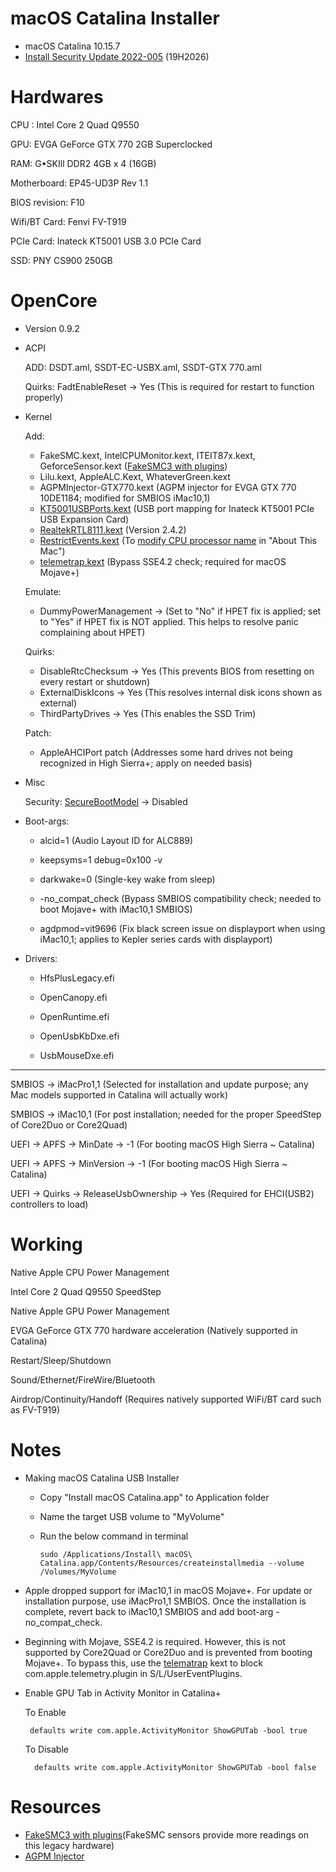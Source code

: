# macOS Catalina Installer
  - macOS Catalina 10.15.7
  - [Install Security Update 2022-005](https://support.apple.com/kb/DL2094?locale=en_US) (19H2026)

# Hardwares

CPU : Intel Core 2 Quad Q9550

GPU: EVGA GeForce GTX 770 2GB Superclocked 

RAM: G•SKIll DDR2 4GB x 4 (16GB)

Motherboard: EP45-UD3P Rev 1.1

BIOS revision: F10

Wifi/BT Card: Fenvi FV-T919 

PCIe Card: Inateck KT5001 USB 3.0 PCIe Card 

SSD: PNY CS900 250GB 


# OpenCore

- Version 0.9.2

- ACPI

    ADD: DSDT.aml, SSDT-EC-USBX.aml, SSDT-GTX 770.aml

    Quirks: FadtEnableReset -> Yes (This is required for restart to function properly)

- Kernel 
   
   Add:
   
     - FakeSMC.kext, IntelCPUMonitor.kext, ITEIT87x.kext, GeforceSensor.kext ([FakeSMC3 with plugins](https://github.com/CloverHackyColor/FakeSMC3_with_plugins))
     - Lilu.kext, AppleALC.Kext, WhateverGreen.kext
     - AGPMInjector-GTX770.kext (AGPM injector for EVGA GTX 770 10DE1184; modified for SMBIOS iMac10,1)
     - [KT5001USBPorts.kext](https://github.com/AppleBreak1/EP45-UD3P-Customac/tree/main/5.%20Inateck%20KT5001%20PCIe%20USB%203.0%20Card) (USB port mapping for Inateck KT5001 PCIe USB Expansion Card)
     - [RealtekRTL8111.kext](https://github.com/Mieze/RTL8111_driver_for_OS_X) (Version 2.4.2)
     - [RestrictEvents.kext](https://github.com/acidanthera/RestrictEvents) (To [modify CPU processor name](https://github.com/AppleBreak1/EP45-UD3P-Customac/blob/main/7.%20Miscellaneous/Misc.md) in "About This Mac")
     - [telemetrap.kext](https://forums.macrumors.com/threads/mp3-1-others-sse-4-2-emulation-to-enable-amd-metal-driver.2206682/post-28447707) (Bypass SSE4.2 check; required for macOS Mojave+)

    Emulate:

     - DummyPowerManagement -> (Set to "No" if HPET fix is applied; set to "Yes" if HPET fix is NOT applied. This helps to resolve panic complaining about HPET)
       
    Quirks: 
     
     - DisableRtcChecksum -> Yes (This prevents BIOS from resetting on every restart or shutdown)
     - ExternalDiskIcons -> Yes (This resolves internal disk icons shown as external)
     - ThirdPartyDrives -> Yes (This enables the SSD Trim)
      
    Patch:
    
     - AppleAHCIPort patch (Addresses some hard drives not being recognized in High Sierra+; apply on needed basis) 
     
- Misc
    
    Security: [SecureBootModel](https://dortania.github.io/OpenCore-Post-Install/universal/security/applesecureboot.html#dmgloading) -> Disabled
      
- Boot-args:

     - alcid=1 (Audio Layout ID for ALC889)
     
     - keepsyms=1 debug=0x100 -v
     
     - darkwake=0 (Single-key wake from sleep)
     
     - -no_compat_check (Bypass SMBIOS compatibility check; needed to boot Mojave+ with iMac10,1 SMBIOS)
     
     - agdpmod=vit9696 (Fix black screen issue on displayport when using iMac10,1; applies to Kepler series cards with displayport) 
     
- Drivers:

     - HfsPlusLegacy.efi

     - OpenCanopy.efi

     - OpenRuntime.efi

     - OpenUsbKbDxe.efi

     - UsbMouseDxe.efi

___

SMBIOS -> iMacPro1,1 (Selected for installation and update purpose; any Mac models supported in Catalina will actually work)

SMBIOS -> iMac10,1 (For post installation; needed for the proper SpeedStep of Core2Duo or Core2Quad) 

UEFI -> APFS -> MinDate -> -1 (For booting macOS High Sierra ~ Catalina)

UEFI -> APFS -> MinVersion -> -1 (For booting macOS High Sierra ~ Catalina)

UEFI -> Quirks -> ReleaseUsbOwnership -> Yes (Required for EHCI(USB2) controllers to load)


# Working

Native Apple CPU Power Management

Intel Core 2 Quad Q9550 SpeedStep

Native Apple GPU Power Management

EVGA GeForce GTX 770 hardware acceleration (Natively supported in Catalina)

Restart/Sleep/Shutdown

Sound/Ethernet/FireWire/Bluetooth

Airdrop/Continuity/Handoff (Requires natively supported WiFi/BT card such as FV-T919)


# Notes

- Making macOS Catalina USB Installer

  - Copy "Install macOS Catalina.app" to Application folder

  - Name the target USB volume to "MyVolume"

  - Run the below command in terminal
  
        sudo /Applications/Install\ macOS\ Catalina.app/Contents/Resources/createinstallmedia --volume /Volumes/MyVolume
       
- Apple dropped support for iMac10,1 in macOS Mojave+. For update or installation purpose, use iMacPro1,1 SMBIOS. Once the installation is complete, revert back to iMac10,1 SMBIOS and add boot-arg -no_compat_check.

- Beginning with Mojave, SSE4.2 is required. However, this is not supported by Core2Quad or Core2Duo and is prevented from booting Mojave+. To bypass this, use the [telematrap](https://forums.macrumors.com/threads/mp3-1-others-sse-4-2-emulation-to-enable-amd-metal-driver.2206682/post-28447707) kext to block com.apple.telemetry.plugin in S/L/UserEventPlugins.

- Enable GPU Tab in Activity Monitor in Catalina+ 
  
  To Enable

       defaults write com.apple.ActivityMonitor ShowGPUTab -bool true
       
  To Disable

        defaults write com.apple.ActivityMonitor ShowGPUTab -bool false
 
# Resources
- [FakeSMC3 with plugins](https://github.com/CloverHackyColor/FakeSMC3_with_plugins)(FakeSMC sensors provide more readings on this legacy hardware)
- [AGPM Injector](https://github.com/Pavo-IM/AGPMInjector)



